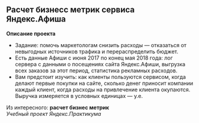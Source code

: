 ## Расчет бизнесс метрик сервиса Яндекс.Афиша 

**Описание проекта**
- Задание: помочь маркетологам снизить расходы — отказаться от невыгодных источников трафика и перераспределить бюджет.
- Есть данные Афиши с июня 2017 по конец мая 2018 года:
лог сервера с данными о посещениях сайта Яндекс.Афиши,
выгрузка всех заказов за этот период,
статистика рекламных расходов.
- Вам предстоит изучить:
как клиенты пользуются сервисом,
когда делают первые покупки на сайте,
сколько денег приносит компании каждый клиент,
когда расходы на привлечение клиента окупаются.
Выручка измеряется в условных единицах — у.е.


Из интересного: **расчет бизнес метрик**  
*Учебный проект Яндекс.Практикума*
